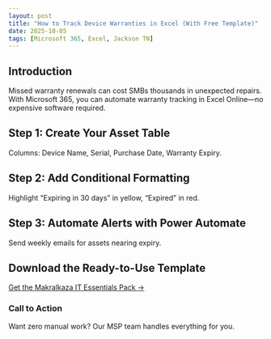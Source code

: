 ```yaml
---
layout: post
title: "How to Track Device Warranties in Excel (With Free Template)"
date: 2025-10-05
tags: [Microsoft 365, Excel, Jackson TN]
---
```


## Introduction
Missed warranty renewals can cost SMBs thousands in unexpected repairs. With Microsoft 365, you can automate warranty tracking in Excel Online—no expensive software required.

## Step 1: Create Your Asset Table
Columns: Device Name, Serial, Purchase Date, Warranty Expiry.

## Step 2: Add Conditional Formatting
Highlight “Expiring in 30 days” in yellow, “Expired” in red.

## Step 3: Automate Alerts with Power Automate
Send weekly emails for assets nearing expiry.

## Download the Ready-to-Use Template
[Get the Makralkaza IT Essentials Pack →](https://git.makralkaza.com/packages/Makralkaza_IT_Compliance_Pack.xlsx)

### Call to Action
Want zero manual work? Our MSP team handles everything for you.
